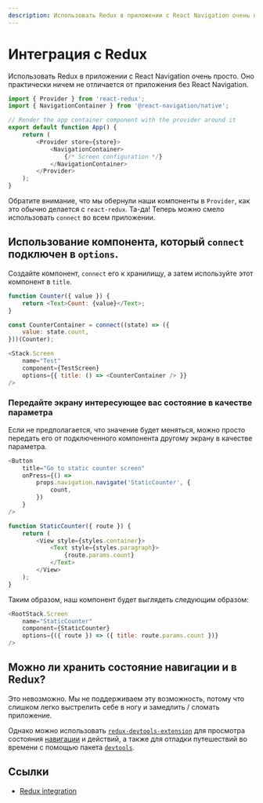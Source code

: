 ```yaml
---
description: Использовать Redux в приложении с React Navigation очень просто
---
```


# Интеграция с Redux

Использовать Redux в приложении с React Navigation очень просто. Оно практически ничем не отличается от приложения без React Navigation.

```js
import { Provider } from 'react-redux';
import { NavigationContainer } from '@react-navigation/native';

// Render the app container component with the provider around it
export default function App() {
    return (
        <Provider store={store}>
            <NavigationContainer>
                {/* Screen configuration */}
            </NavigationContainer>
        </Provider>
    );
}
```

Обратите внимание, что мы обернули наши компоненты в `Provider`, как это обычно делается с `react-redux`. Та-да! Теперь можно смело использовать `connect` во всем приложении.

## Использование компонента, который `connect` подключен в `options`.

Создайте компонент, `connect` его к хранилищу, а затем используйте этот компонент в `title`.

```js
function Counter({ value }) {
    return <Text>Count: {value}</Text>;
}

const CounterContainer = connect((state) => ({
    value: state.count,
}))(Counter);
```

```js
<Stack.Screen
    name="Test"
    component={TestScreen}
    options={{ title: () => <CounterContainer /> }}
/>
```

### Передайте экрану интересующее вас состояние в качестве параметра

Если не предполагается, что значение будет меняться, можно просто передать его от подключенного компонента другому экрану в качестве параметра.

```js
<Button
    title="Go to static counter screen"
    onPress={() =>
        props.navigation.navigate('StaticCounter', {
            count,
        })
    }
/>
```

```js
function StaticCounter({ route }) {
    return (
        <View style={styles.container}>
            <Text style={styles.paragraph}>
                {route.params.count}
            </Text>
        </View>
    );
}
```

Таким образом, наш компонент будет выглядеть следующим образом:

```js
<RootStack.Screen
    name="StaticCounter"
    component={StaticCounter}
    options={({ route }) => ({ title: route.params.count })}
/>
```

## Можно ли хранить состояние навигации и в Redux?

Это невозможно. Мы не поддерживаем эту возможность, потому что слишком легко выстрелить себе в ногу и замедлить / сломать приложение.

Однако можно использовать [`redux-devtools-extension`](https://github.com/reduxjs/redux-devtools) для просмотра состояния [навигации](navigation-state.md) и действий, а также для отладки путешествий во времени с помощью пакета [`devtools`](devtools.md).

## Ссылки

-   [Redux integration](https://reactnavigation.org/docs/redux-integration/)
